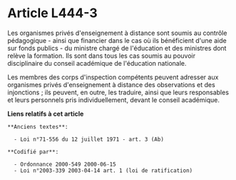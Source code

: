 # Article L444-3

Les organismes privés d'enseignement à distance sont soumis au contrôle pédagogique - ainsi que financier dans le cas où ils
bénéficient d'une aide sur fonds publics - du ministre chargé de l'éducation et des ministres dont relève la formation. Ils
sont dans tous les cas soumis au pouvoir disciplinaire du conseil académique de l'éducation nationale.

Les membres des corps d'inspection compétents peuvent adresser aux organismes privés d'enseignement à distance des
observations et des injonctions ; ils peuvent, en outre, les traduire, ainsi que leurs responsables et leurs personnels pris
individuellement, devant le conseil académique.

**Liens relatifs à cet article**

	**Anciens textes**:

	  - Loi n°71-556 du 12 juillet 1971 - art. 3 (Ab)

	**Codifié par**:

	  - Ordonnance 2000-549 2000-06-15
	  - Loi n°2003-339 2003-04-14 art. 1 (loi de ratification)
